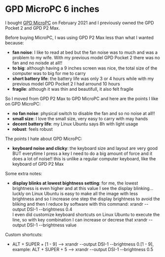 # GPD MicroPC 6 inches

I bought [GPD MicroPC](https://www.gpd.hk/gpdmicropc) on February 2021 and I previously owned the GPD Pocket 2 and GPD P2 Max.

Before buying MicroPC, I was using GPD P2 Max less than what I wanted because:
* **fan noise**: I like to read at bed but the fan noise was to much and was a problem to my wife. With my previous model GPD Pocket 2 there was no fan and no noisde at all!!
* **to big**: although having a 9 inches screen was nice, the total size of the computer was to big for me to carry
* **short battery life**: the battery life was only 3 or 4 hours while with my previous model GPD Pocket 2 I had arround 10 hours
* **fragile**: although it was thin and beautifull, it also felt fragile

So I moved from GPD P2 Max to GPD MicroPC and here are the points I like on GPD MicroPC:
* **no fan noise**: physical switch to disable the fan and so no noise at all!!
* **small size**: I love the small size, very easy to carry with may hands
* **decent battery life**: my Linux Ubuntu says 8h with light usage
* **robust**: feels robust

The points I hate about GPD MicroPC:
* **keyboard noise and clicky**: the keyboard size and layout are very good BUT everytime I press a key I need to do a big amount of force and it does a lot of noise!! this is unlike a regular computer keyboard, like the keyboard of GPD P2 Max

Some extra notes:
* **display blinks at lowest bightness setting**: for me, the lowest brightness is even higher and at this value I see the display blinking... luckly on Linux Ubuntu is easy to make all the image with less brightness and so I increase one step the display brightness to avoid the bliking and then I reduce by software with this command: xrandr --output DSI-1 --brightness 0.4<br>
I even did customize keyboard shortcuts on Linux Ubuntu to execute the line, so with key combination I can increase or decrese that xrandr --output DSI-1 --brightness value

Custom shortcuts:
* ALT + SUPER + [1 - 9] --> xrandr --output DSI-1 --brightness 0.[1 - 9], example: ALT + SUPER + 5 --> xrandr --output DSI-1 --brightness 0.5
